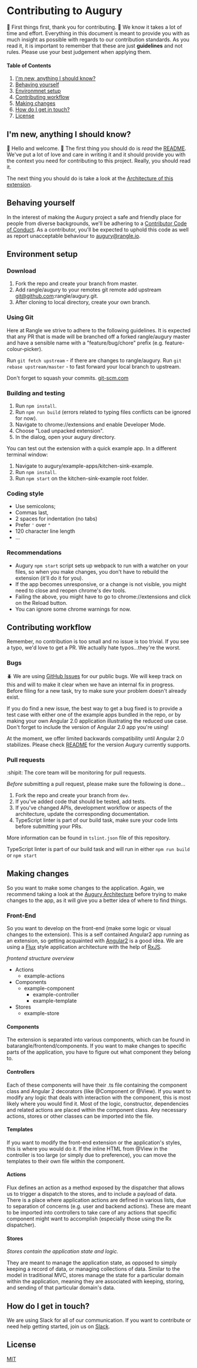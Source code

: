 # Contributing to Augury

:sparkling_heart: First things first, thank you for contributing. :sparkling_heart: We know
it takes a lot of time and effort. Everything in this document is meant
to provide you with as much insight as possible with regards to our
contribution standards. As you read it, it is important to remember that
these are just __guidelines__ and not rules. Please use your best
judgement when applying them.

#### Table of Contents

1. [I'm new, anything I should know?](#im-new-anything-i-should-know)
1. [Behaving yourself](#behaving-yourself)
1. [Environmnet setup](#environment-setup)
1. [Contributing workflow](#contributing-workflow)
1. [Making changes](#making-changes)
1. [How do I get in touch?](#how-do-i-get-in-touch)
1. [License](#license)


## I'm new, anything I should know?

:wave: Hello and welcome. :wave: The first thing you should do is _read_ the [README](./README.md).
We've put a lot of love and care in writing it and it should provide you with the context you need
for contributing to this project. Really, you should read it.

The next thing you should do is take a look at the [Architecture of this extension](./docs/ARCHITECTURE.md).

## Behaving yourself

In the interest of making the Augury project a safe and friendly
place for people from diverse backgrounds, we'll be adhering to a [Contributor Code of Conduct](./CODE_OF_CONDUCT.md). As a contributor, you'll be expected to
uphold this code as well as report unacceptable behaviour to
[augury@rangle.io](mailto:augury@rangle.io).

## Environment setup

### Download

1. Fork the repo and create your branch from master.
1. Add rangle/augury to your remotes git remote add upstream git@github.com:rangle/augury.git.
1. After cloning to local directory, create your own branch.

### Using Git

Here at Rangle we strive to adhere to the following guidelines. It is expected that any PR that is made will be branched off a forked rangle/augury master and have a sensible name with a "feature/bug/chore" prefix (e.g. feature-colour-picker).

Run `git fetch upstream` - if there are changes to rangle/augury.
Run `git rebase upstream/master` - to fast forward your local branch to upstream.

Don't forget to squash your commits. [git-scm.com](https://git-scm.com/book/en/v2/Git-Tools-Rewriting-History)

### Building and testing

1. Run `npm install`.
1. Run `npm run build` (errors related to typing files conflicts can be ignored for now).
1. Navigate to chrome://extensions and enable Developer Mode.
1. Choose "Load unpacked extension".
1. In the dialog, open your augury directory.

You can test out the extension with a quick example app. In a different terminal window:

1. Navigate to augury/example-apps/kitchen-sink-example.
1. Run `npm install`.
1. Run `npm start` on the kitchen-sink-example root folder.

### Coding style

* Use semicolons;
* Commas last,
* 2 spaces for indentation (no tabs)
* Prefer `'` over `"`
* 120 character line length
* ...

### Recommendations

* Augury `npm start` script sets up webpack to run with a watcher on your files, so when you make changes, you don't have to rebuild the extension (it'll do it for you).
* If the app becomes unresponsive, or a change is not visible, you might need to close and reopen chrome's dev tools.
* Failing the above, you might have to go to chrome://extensions and click on the Reload button.
* You can ignore some chrome warnings for now.

## Contributing workflow

Remember, no contribution is too small and no issue is too trivial. If you see a typo, we'd love to get a PR. We actually hate typos...they're the worst.

### Bugs

:beetle: We are using [GitHub Issues](https://github.com/rangle/augury/issues) for our public bugs. We will keep track on this and will to make it clear when we have an internal fix in progress. Before filing for a new task, try to make sure your problem doesn't already exist.

If you do find a new issue, the best way to get a bug fixed is to provide a test case with either one of the example apps bundled in the repo, or by making your own Angular 2.0 application illustrating the reduced use case. Don't forget to include the version of Angular 2.0 app you're using!

At the moment, we offer limited backwards compatibility until Angular 2.0 stabilizes. Please check [README](./README.md#supported-version) for the version Augury currently supports.


### Pull requests

:shipit: The core team will be monitoring for pull requests.

*Before* submitting a pull request, please make sure the following is done...

1. Fork the repo and create your branch from `dev`.
2. If you've added code that should be tested, add tests.
3. If you've changed APIs, development workflow or aspects of the architecture, update the corresponding documentation.
4. TypeScript linter is part of our build task, make sure your code lints before submitting your PRs.

More information can be found in `tslint.json` file of this repository.

TypeScript linter is part of our build task and will run in either `npm run build` or `npm start`

## Making changes

So you want to make some changes to the application. Again, we recommend taking a look at the [Augury Architecture](./docs/ARCHITECTURE.md) before trying to make changes to the app, as it will give you a better idea of where to find things.

### Front-End

So you want to develop on the front-end (make some logic or visual changes to the extension). This is a self contained Angular2 app running as an extension, so getting acquainted with [Angular2](https://angular.io/) is a good idea. We are using a [Flux](https://facebook.github.io/flux/) style application architecture with the help of [RxJS](https://github.com/Reactive-Extensions/RxJS).

_frontend structure overview_
* Actions
  * example-actions
* Components
  * example-component
    * example-controller
    * example-template
* Stores
  * example-store

#### Components

The extension is separated into various components, which can be found in batarangle/frontend/components. If you want to make changes to specific parts of the application, you have to figure out what component they belong to.

#### Controllers

Each of these components will have their .ts file containing the component class and Angular 2 decorators (like @Component or @View). If you want to modify any logic that deals with interaction with the component, this is most likely where you would find it. Most of the logic, constructor, dependencies and related actions are placed within the component class. Any necessary actions, stores or other classes can be imported into the file.

#### Templates

If you want to modify the front-end extension or the application's styles, this is where you would do it. If the inline HTML from @View in the controller is too large (or simply due to preference), you can move the templates to their own file within the component.

#### Actions

Flux defines an action as a method exposed by the dispatcher that allows us to trigger a dispatch to the stores, and to include a payload of data. There is a place where application actions are defined in various lists, due to separation of concerns (e.g. user and backend actions). These are meant to be imported into controllers to take care of any actions that specific component might want to accomplish (especially those using the Rx dispatcher).

#### Stores

*Stores contain the application state and logic.*

They are meant to manage the application state, as opposed to simply keeping a record of data, or managing collections of data. Similar to the model in traditional MVC, stores manage the state for a particular domain within the application, meaning they are associated with keeping, storing, and sending of that particular domain's data.

## How do I get in touch?

We are using Slack for all of our communication. If you want to contribute or need help getting started, join us on [Slack](https://augury-slack.herokuapp.com/).

## License

[MIT](LICENSE)


